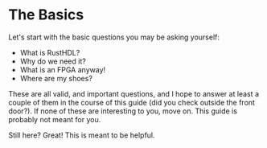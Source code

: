 # The Basics

Let's start with the basic questions you may be asking yourself:

- What is RustHDL?  
- Why do we need it?  
- What is an FPGA anyway!  
- Where are my shoes?

These are all valid, and important questions, and I hope to answer at least a couple
of them in the course of this guide (did you check outside the front door?).   If none of
these are interesting to you, move on.  This guide is probably not meant for you.

Still here? Great! This is meant to be helpful.
